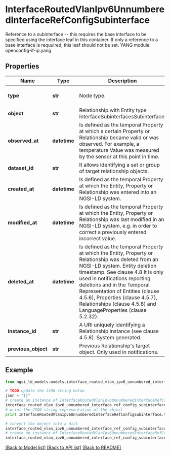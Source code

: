 # InterfaceRoutedVlanIpv6UnnumberedInterfaceRefConfigSubinterface

Reference to a subinterface -- this requires the base interface to be specified using the interface leaf in this container. If only a reference to a base interface is requuired, this leaf should not be set.  YANG module: openconfig-if-ip.yang 

## Properties

Name | Type | Description | Notes
------------ | ------------- | ------------- | -------------
**type** | **str** | Node type.  | [optional] [default to 'Relationship']
**object** | **str** | Relationship with Entity type InterfaceSubinterfacesSubinterface. | 
**observed_at** | **datetime** | Is defined as the temporal Property at which a certain Property or Relationship became valid or was observed. For example, a temperature Value was measured by the sensor at this point in time.  | [optional] 
**dataset_id** | **str** | It allows identifying a set or group of target relationship objects.  | [optional] 
**created_at** | **datetime** | Is defined as the temporal Property at which the Entity, Property or Relationship was entered into an NGSI-LD system.  | [optional] [readonly] 
**modified_at** | **datetime** | Is defined as the temporal Property at which the Entity, Property or Relationship was last modified in an NGSI-LD system, e.g. in order to correct a previously entered incorrect value.  | [optional] [readonly] 
**deleted_at** | **datetime** | Is defined as the temporal Property at which the Entity, Property or Relationship was deleted from an NGSI-LD system.  Entity deletion timestamp. See clause 4.8 It is only used in notifications reporting deletions and in the Temporal Representation of Entities (clause 4.5.6), Properties (clause 4.5.7), Relationships (clause 4.5.8) and LanguageProperties (clause 5.2.32).  | [optional] [readonly] 
**instance_id** | **str** | A URI uniquely identifying a Relationship instance (see clause 4.5.8). System generated.  | [optional] [readonly] 
**previous_object** | **str** | Previous Relationship&#39;s target object. Only used in notifications.  | [optional] [readonly] 

## Example

```python
from ngsi_ld_models.models.interface_routed_vlan_ipv6_unnumbered_interface_ref_config_subinterface import InterfaceRoutedVlanIpv6UnnumberedInterfaceRefConfigSubinterface

# TODO update the JSON string below
json = "{}"
# create an instance of InterfaceRoutedVlanIpv6UnnumberedInterfaceRefConfigSubinterface from a JSON string
interface_routed_vlan_ipv6_unnumbered_interface_ref_config_subinterface_instance = InterfaceRoutedVlanIpv6UnnumberedInterfaceRefConfigSubinterface.from_json(json)
# print the JSON string representation of the object
print InterfaceRoutedVlanIpv6UnnumberedInterfaceRefConfigSubinterface.to_json()

# convert the object into a dict
interface_routed_vlan_ipv6_unnumbered_interface_ref_config_subinterface_dict = interface_routed_vlan_ipv6_unnumbered_interface_ref_config_subinterface_instance.to_dict()
# create an instance of InterfaceRoutedVlanIpv6UnnumberedInterfaceRefConfigSubinterface from a dict
interface_routed_vlan_ipv6_unnumbered_interface_ref_config_subinterface_form_dict = interface_routed_vlan_ipv6_unnumbered_interface_ref_config_subinterface.from_dict(interface_routed_vlan_ipv6_unnumbered_interface_ref_config_subinterface_dict)
```
[[Back to Model list]](../README.md#documentation-for-models) [[Back to API list]](../README.md#documentation-for-api-endpoints) [[Back to README]](../README.md)


